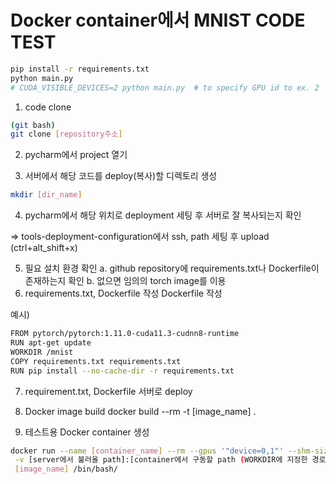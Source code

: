 # Docker container에서 MNIST CODE TEST

```bash
pip install -r requirements.txt
python main.py
# CUDA_VISIBLE_DEVICES=2 python main.py  # to specify GPU id to ex. 2
```
1. code clone
```bash
(git bash)
git clone [repository주소]
```
2. pycharm에서 project 열기

3. 서버에서 해당 코드를 deploy(복사)할 디렉토리 생성
```bash
mkdir [dir_name]
```
4. pycharm에서 해당 위치로 deployment 세팅 후 서버로 잘 복사되는지 확인

=> tools-deployment-configuration에서 ssh, path 세팅 후 upload (ctrl+alt_shift+x)

5. 필요 설치 환경 확인
a. github repository에 requirements.txt나 Dockerfile이 존재하는지 확인
b. 없으면 임의의 torch image를 이용
6. requirements.txt, Dockerfile 작성
Dockerfile 작성

예시)
```bash
FROM pytorch/pytorch:1.11.0-cuda11.3-cudnn8-runtime
RUN apt-get update
WORKDIR /mnist 
COPY requirements.txt requirements.txt
RUN pip install --no-cache-dir -r requirements.txt
```
7. requirement.txt, Dockerfile 서버로 deploy
8. Docker image build
docker build --rm -t [image_name] .

9. 테스트용 Docker container 생성
```bash
docker run --name [container_name] --rm --gpus '"device=0,1"' --shm-size 8G -it \
 -v [server에서 불러올 path]:[container에서 구동할 path (WORKDIR에 지정한 경로)] e.g) /home/gy0ny/mnist:/mnist \
 [image_name] /bin/bash/
```
